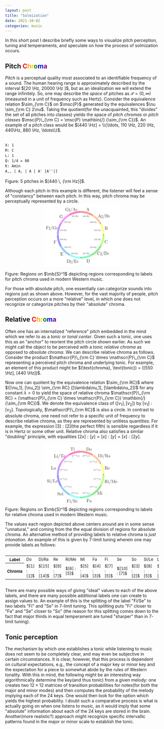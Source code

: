 ```yaml
---
layout: post
title: "Solmization"
date: 2021-10-02
categories: music
---
```


In this short post I describe briefly some ways to visualize pitch perception, tuning and temperaments, and speculate on how the process of solmization occurs.
$\newcommand{\Hz}{\text{ Hz}}$

## Pitch <span style='color: red'>C</span><span style='color: orange'>h</span><span style='color: gold'>r</span><span style='color: green'>o</span><span style='color: blue'>m</span><span style='color: purple'>a</span>

_Pitch_ is a perceptual quality most associated to an identifiable frequency of a sound. The human hearing range is approximately described by the interval $[20 \Hz, 20000 \Hz ]$, but as an idealization we will extend the range infinitely. So, one may describe the _space_ of pitches as $\mathscr{P} = (0, \infty)$ (measured in a unit of frequency such as Hertz). Consider the equivalence relation $\sim_{\rm C}$ on $\msc{P}$ generated by the equivalences $\nu \sim_{\rm C} 2\nu$. Taking the quotient(for the unacquainted, this "divides" the set of all pitches into classes) yields the space of _pitch chromas_ or _pitch classes_ $\msc{P}\_{\rm C} = \msc{P} \mathbin{/} {\sim_{\rm C}}$. An example of a pitch class would be $[440 \Hz] = \\{\ldots, 110 \Hz, 220 \Hz,  440\Hz, 880 \Hz, \ldots\\}$.

<div class="music-card" style="width: 80%;">
	<div id="sheet-octaves">
		<code>
<!-- -->X: 1
<!-- -->M: C
<!-- -->L: 1
<!-- -->Q: 1/4 = 80
<!-- -->K: Amin
<!-- -->A,, | A, | A | A' |A''|]
		</code>
	</div>
	<div id="audio-octaves"></div>
</div>

<div class="fig-caption">Figure: 5 pitches in $[440 \, {\rm Hz}]$.</div>

Although each pitch in this example is different, the listener will feel a sense of "constancy" between each pitch. In this way, pitch chroma may be perceptually represented by a circle.
<img src="/assets/images/absolute_chroma_diagram.svg" style="display: block; max-width: 50%;margin-left: auto; margin-right: auto;">
<div class="fig-caption">Figure: Regions on $\mb{S}^1$ depicting regions corresponding to labels for pitch chroma used in modern Western music. </div>

For those with absolute pitch, one essentially can categorize sounds into regions just as shown above. However, for the vast majority of people, pitch perception occurs on a more "relative" level, in which one does not recognize or categorize pitches by their "absolute" chroma.

## Relative <span style='color: red'>C</span><span style='color: orange'>h</span><span style='color: gold'>r</span><span style='color: green'>o</span><span style='color: blue'>m</span><span style='color: purple'>a</span>

Often one has an internalized "reference" pitch embedded in the mind which we refer to as a *tonic* or *tonal center*. Given such a tonic, one uses this as an "anchor" to reorient the pitch circle shown earlier. As such we might call the object to be perceived with a tonic _relative chroma_ as opposed to _absolute chroma_. We can describe relative chroma as follows. Consider the product $\mathscr{P}\_{\rm C} \times \mathscr{P}\_{\rm C}$ representing a perceived pitch chroma and underlying tonic. For example, an element of this product might be $(\text{chroma}, \text{tonic}) = ([550 \Hz], [440 \Hz])$.

Now one can quotient by the equivalence relation $\sim_{\rm RC}$ where $([\nu_1], [\nu_2]) \sim_{\rm RC} ([\lambda\nu_1], [\lambda\nu_2])$ for any constant $\lambda > 0$ to yield the space of relative chroma $\mathscr{P}\_{\rm RC} = (\mathscr{P}\_{\rm C} \times \mathscr{P}\_{\rm C}) \mathbin{/} {\sim_{\rm RC}}$. We denote the equivalence class of $([\nu_1], [\nu_2])$ by $[\nu_1] : [\nu_2]$.  Topologically, $\mathscr{P}\_{\rm RC}$ is also a circle. In contrast to absolute chroma, one need not refer to a specific unit of frequency to describe relative chroma, as they are represented by unitless quantities. For example, the expression $[3] : [2]$(the perfect fifth) is sensible regardless if it is in Hertz or some other unit. Relative chroma also satisfies a similar "doubling" principle, with equalities $[2x] : [y] = [x] : [y] = [x] : [2y]$.

<img src="/assets/images/relative_chroma_diagram.svg" style="display: block; max-width: 50%;margin-left: auto; margin-right: auto;">
<div class="fig-caption">Figure: Regions on $\mb{S}^1$ depicting regions corresponding to labels for relative chroma used in modern Western music. </div>

The values each region depicted above centers around are in some sense "unnatural," and coming from the the equal division of regions for absolute chroma. An alternative method of providing labels to relative chroma is *just intonation*. An example of this is given by $7$-limit tuning wherein one may provide labels as follows:

<div style="overflow-x: scroll;">
<table style="font-size: 13px;">
  <tr>
    <th>Label</th>
    <td>Do</td>
    <td>Di/Ra</td>
    <td>Re</td>
    <td>Ri/Me</td>
    <td>Mi</td>
    <td>Fa</td>
    <td>Fi</td>
    <td>Se</td>
    <td>So</td>
    <td>Si/Le</td>
    <td>La</td>
    <td>Li/Te</td>
    <td>Ti</td>
  </tr>
  <tr>
    <th>Chroma</th>
    <td>$[1] : [1]$</td>
    <td>$[15] : [14]$</td>
    <td>$[8] : [7]$</td>
    <td>$[6] : [5]$</td>
    <td>$[5] : [4]$</td>
    <td>$[4] : [3]$</td>
    <td>$[7] : [5]$</td>
    <td>$[10] : [7]$</td>
    <td>$[3] : [2]$</td>
    <td>$[8] : [5]$</td>
    <td>$[5] : [3]$</td>
    <td>$[7] : [4]$</td>
    <td>$[15] : [8]$</td>
  </tr>
</table>
</div>

There are many possible ways of giving "ideal" values to each of the above labels, and there are many possible additional labels one can create to assign values to. An example of this is the splitting of the label "Fi/Se" to two labels "Fi" and "Se" in $7$-limit tuning. This splitting puts "Fi" closer to "Fa" and "Se" closer to "So" (the reason for this splitting comes down to the fact that major thirds in equal temperament are tuned "sharper" than in $7$-limit tuning).

## Tonic perception

The mechanism by which one establishes a tonic while listening to music does not seem to be completely clear, and may even be subjective in certain circumstances. It is clear, however, that this process is dependent on cultural expectations, e.g., the concept of a major key or minor key and the expectation for a piece to somewhat abide by the rules of Western tonality. With this in mind, the following might be an interesting way algorithmically determine the key(and thus tonic) from a given melody: one creates two $12 \times 12$ matrices of transition probabilities for notes(for both the major and minor modes) and then computes the probability of the melody implying each of the $24$ keys. One would then look for the option which yields the highest probability. I doubt such a comparative process is what is actually going on when one listens to music, as it would imply that some "absolute" information about each of the $24$ keys are stored in the brain. Another(more realistic?) approach might recognize specific intervallic patterns found in the major or minor scale to establish the tonic.
